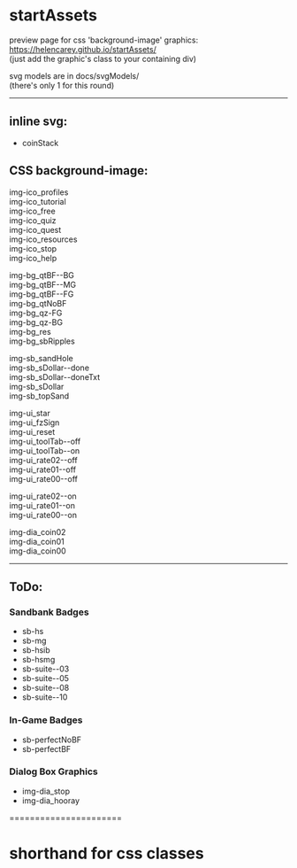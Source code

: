 # startAssets

preview page for css 'background-image' graphics: https://helencarey.github.io/startAssets/   
(just add the graphic's class to your containing div)

svg models are in docs/svgModels/  
(there's only 1 for this round)

---

## inline svg:
* coinStack

## CSS background-image:
img-ico_profiles  
img-ico_tutorial  
img-ico_free  
img-ico_quiz  
img-ico_quest  
img-ico_resources  
img-ico_stop  
img-ico_help

img-bg_qtBF--BG  
img-bg_qtBF--MG  
img-bg_qtBF--FG  
img-bg_qtNoBF  
img-bg_qz-FG  
img-bg_qz-BG  
img-bg_res  
img-bg_sbRipples  

img-sb_sandHole  
img-sb_sDollar--done  
img-sb_sDollar--doneTxt  
img-sb_sDollar  
img-sb_topSand  

img-ui_star  
img-ui_fzSign  
img-ui_reset  
img-ui_toolTab--off  
img-ui_toolTab--on  
img-ui_rate02--off  
img-ui_rate01--off  
img-ui_rate00--off  

img-ui_rate02--on  
img-ui_rate01--on  
img-ui_rate00--on  

img-dia_coin02  
img-dia_coin01  
img-dia_coin00  

---

## ToDo:
### Sandbank Badges
* sb-hs
* sb-mg
* sb-hsib
* sb-hsmg
* sb-suite--03
* sb-suite--05
* sb-suite--08
* sb-suite--10

### In-Game Badges
* sb-perfectNoBF
* sb-perfectBF

### Dialog Box Graphics
* img-dia_stop
* img-dia_hooray



======================
# shorthand for css classes





